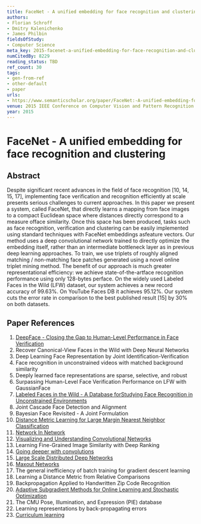 ```yaml
---
title: FaceNet - A unified embedding for face recognition and clustering
authors:
- Florian Schroff
- Dmitry Kalenichenko
- James Philbin
fieldsOfStudy:
- Computer Science
meta_key: 2015-facenet-a-unified-embedding-for-face-recognition-and-clustering
numCitedBy: 8229
reading_status: TBD
ref_count: 30
tags:
- gen-from-ref
- other-default
- paper
urls:
- https://www.semanticscholar.org/paper/FaceNet:-A-unified-embedding-for-face-recognition-Schroff-Kalenichenko/5aa26299435bdf7db874ef1640a6c3b5a4a2c394?sort=total-citations
venue: 2015 IEEE Conference on Computer Vision and Pattern Recognition (CVPR)
year: 2015
---
```


# FaceNet - A unified embedding for face recognition and clustering

## Abstract

Despite significant recent advances in the field of face recognition [10, 14, 15, 17], implementing face verification and recognition efficiently at scale presents serious challenges to current approaches. In this paper we present a system, called FaceNet, that directly learns a mapping from face images to a compact Euclidean space where distances directly correspond to a measure offace similarity. Once this space has been produced, tasks such as face recognition, verification and clustering can be easily implemented using standard techniques with FaceNet embeddings asfeature vectors. Our method uses a deep convolutional network trained to directly optimize the embedding itself, rather than an intermediate bottleneck layer as in previous deep learning approaches. To train, we use triplets of roughly aligned matching / non-matching face patches generated using a novel online triplet mining method. The benefit of our approach is much greater representational efficiency: we achieve state-of-the-artface recognition performance using only 128-bytes perface. On the widely used Labeled Faces in the Wild (LFW) dataset, our system achieves a new record accuracy of 99.63%. On YouTube Faces DB it achieves 95.12%. Our system cuts the error rate in comparison to the best published result [15] by 30% on both datasets.

## Paper References

1. [DeepFace - Closing the Gap to Human-Level Performance in Face Verification](2014-deepface-closing-the-gap-to-human-level-performance-in-face-verification.md)
2. Recover Canonical-View Faces in the Wild with Deep Neural Networks
3. Deep Learning Face Representation by Joint Identification-Verification
4. Face recognition in unconstrained videos with matched background similarity
5. Deeply learned face representations are sparse, selective, and robust
6. Surpassing Human-Level Face Verification Performance on LFW with GaussianFace
7. [Labeled Faces in the Wild - A Database forStudying Face Recognition in Unconstrained Environments](2008-labeled-faces-in-the-wild-a-database-forstudying-face-recognition-in-unconstrained-environments.md)
8. Joint Cascade Face Detection and Alignment
9. Bayesian Face Revisited - A Joint Formulation
10. [Distance Metric Learning for Large Margin Nearest Neighbor Classification](2005-distance-metric-learning-for-large-margin-nearest-neighbor-classification.md)
11. [Network In Network](2014-network-in-network.md)
12. [Visualizing and Understanding Convolutional Networks](2014-visualizing-and-understanding-convolutional-networks.md)
13. Learning Fine-Grained Image Similarity with Deep Ranking
14. [Going deeper with convolutions](2015-going-deeper-with-convolutions.md)
15. [Large Scale Distributed Deep Networks](2012-large-scale-distributed-deep-networks.md)
16. [Maxout Networks](2013-maxout-networks.md)
17. The general inefficiency of batch training for gradient descent learning
18. Learning a Distance Metric from Relative Comparisons
19. Backpropagation Applied to Handwritten Zip Code Recognition
20. [Adaptive Subgradient Methods for Online Learning and Stochastic Optimization](2010-adaptive-subgradient-methods-for-online-learning-and-stochastic-optimization.md)
21. The CMU Pose, Illumination, and Expression (PIE) database
22. Learning representations by back-propagating errors
23. [Curriculum learning](2009-curriculum-learning.md)
